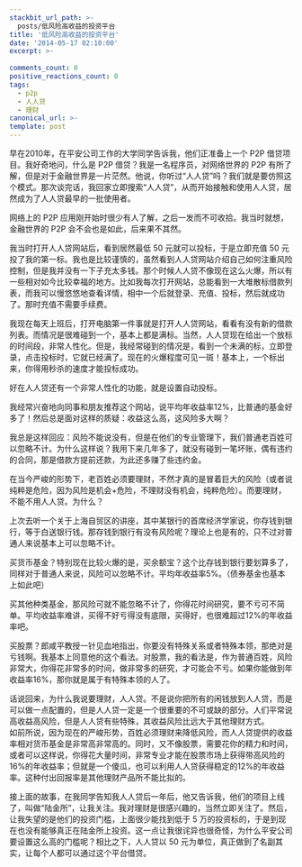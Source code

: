 ```yaml
---
stackbit_url_path: >-
  posts/低风险高收益的投资平台
title: '低风险高收益的投资平台'
date: '2014-05-17 02:10:00'
excerpt: >-
  
comments_count: 0
positive_reactions_count: 0
tags: 
  - p2p
  - 人人贷
  - 理财
canonical_url: >-
template: post
---
```

<p>早在2010年，在平安公司工作的大学同学告诉我，他们正准备上一个 P2P 借贷项目。我好奇地问，什么是 P2P 借贷？我是一名程序员，对网络世界的 P2P 有所了解，但是对于金融世界是一片茫然。他说，你听过“人人贷”吗？我们就是要仿照这个模式。那次谈完话，我回家立即搜索“人人贷”，从而开始接触和使用人人贷，居然成为了人人贷最早的一批使用者。</p>  <p>网络上的 P2P 应用刚开始时很少有人了解，之后一发而不可收拾。我当时就想，金融世界的 P2P 会不会也是如此，后来果不其然。</p>  <p>我当时打开人人贷网站后，看到居然最低 50 元就可以投标，于是立即充值 50 元投了我的第一标。我也是比较谨慎的，虽然看到人人贷网站介绍自己如何注重风险控制，但是我并没有一下子充太多钱。那个时候人人贷不像现在这么火爆，所以有一些相对如今比较幸福的地方。比如我每次打开网站，总能看到一大堆散标借款列表，而我可以慢悠悠地查看详情，相中一个后就登录、充值、投标，然后就成功了。那时充值不需要手续费。</p>  <p>我现在每天上班后，打开电脑第一件事就是打开人人贷网站，看看有没有新的借款列表。而情况是很难碰到一个，基本上都是满标。当然，人人贷现在给出一个放标的时间段，非常人性化。但是，我经常碰到的情况是，看到一个未满的标，立即登录，点击投标时，它就已经满了。现在的火爆程度可见一斑！基本上，一个标出来，你得用秒杀的速度才能投标成功。</p>  <p>好在人人贷还有一个非常人性化的功能，就是设置自动投标。</p>  <p>我经常兴奋地向同事和朋友推荐这个网站，说平均年收益率12%，比普通的基金好多了！然后总是面对这样的质疑：收益这么高，这风险多大啊？</p>  <p>我总是这样回应：风险不能说没有，但是在他们的专业管理下，我们普通老百姓可以忽略不计。为什么这样说？我用下来几年多了，就没有碰到一笔坏账，偶有违约的合同，那是借款方提前还款，为此还多赚了些违约金。</p>  <p>在当今严峻的形势下，老百姓必须要理财，不然才真的是冒着巨大的风险（或者说纯粹是危险，因为风险是机会+危险，不理财没有机会，纯粹危险）。而要理财，不能不用人人贷。为什么？</p>  <p>上次去听一个关于上海自贸区的讲座，其中某银行的首席经济学家说，你存钱到银行，等于白送银行钱。那存钱到银行有没有风险呢？理论上也是有的，只不过对普通人来说基本上可以忽略不计。</p>  <p>买货币基金？特别现在比较火爆的是，买余额宝？这个比存钱到银行要划算多了，同样对于普通人来说，风险可以忽略不计。平均年收益率5%。（债券基金也基本上如此吧）</p>  <p>买其他种类基金，那风险可就不能忽略不计了，你得花时间研究，要不亏可不简单。平均收益率难讲，买得不好亏得没有底限，买得好，也很难超过12%的年收益率吧。</p>  <p>买股票？郎咸平教授一针见血地指出，你要没有特殊关系或者特殊本领，那绝对是亏钱啊。我基本上同意他的这个看法。对股票，我的看法是，作为普通百姓，风险非常大，你得花非常多的时间，做非常多的研究，才可能会不亏。如果你能做到年收益率16%，那你就是属于有特殊本领的人了。</p>  <p>话说回来，为什么我说要理财，人人贷。不是说你把所有的闲钱放到人人贷，而是可以做一点配置的，但是人人贷一定是一个很重要的不可或缺的部分。人们平常说高收益高风险，但是人人贷有些特殊，其收益风险比远大于其他理财方式。   <br />如前所说，因为现在的严峻形势，百姓必须理财来降低风险，而人人贷提供的收益率相对货币基金是非常高非常高的。同时，又不像股票，需要花你的精力和时间，或者可以这样说，你得花大量时间，非常专业才能在股票市场上获得带高风险的16%的年收益率；但就是一个傻瓜，也可以利用人人贷获得稳定的12%的年收益率。这种付出回报率是其他理财产品所不能比拟的。</p>  <p>接上面的故事，在我同学告知我人人贷后一年后，他又告诉我，他们的项目上线了，叫做“陆金所”，让我关注。我对理财是很感兴趣的，当然立即关注了。然后，让我失望的是他们的投资门槛，上面很少能找到低于 5 万的投资标的，于是到现在也没有能够真正在陆金所上投资。这一点让我很诧异也很奇怪，为什么平安公司要设置这么高的门槛呢？相比之下，人人贷以 50 元为单位，真正做到了名副其实，让每个人都可以通过这个平台借贷。</p>
